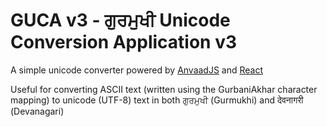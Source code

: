 # GUCA v3 - ਗੁਰਮੁਖੀ Unicode Conversion Application v3

A simple unicode converter powered by [AnvaadJS](https://github.com/KhalisFoundation/anvaad-js) and [React](https://github.com/facebook/react)

Useful for converting ASCII text (written using the GurbaniAkhar character mapping) to unicode (UTF-8) text in both ਗੁਰਮੁਖੀ (Gurmukhi) and देवनागरी (Devanagari)
